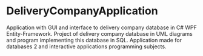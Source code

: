 # DeliveryCompanyApplication
 Application with GUI and interface to delivery company database in C# WPF Entity-Framework. Project of delivery company database in UML diagrams and program implementing this database in SQL. Application made for databases 2 and interactive applications programming subjects.
